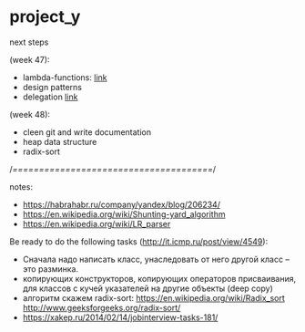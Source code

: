# project_y

next steps 

(week 47):
- lambda-functions: [link](http://en.cppreference.com/w/cpp/language/lambda)
- design patterns 
- delegation [link](https://en.wikipedia.org/wiki/Delegation_(object-oriented_programming))

(week 48):
- cleen git and write documentation
- heap data structure
- radix-sort

/*======================================*/

notes:
- https://habrahabr.ru/company/yandex/blog/206234/
- https://en.wikipedia.org/wiki/Shunting-yard_algorithm
- https://en.wikipedia.org/wiki/LR_parser

Be ready to do the following tasks (http://it.icmp.ru/post/view/4549):
- Сначала надо написать класс, унаследовать от него другой класс – это разминка. 
- копирующих конструкторов, копирующих операторов присваивания, для классов с кучей указателей на другие объекты (deep copy)
- алгоритм скажем radix-sort: https://en.wikipedia.org/wiki/Radix_sort http://www.geeksforgeeks.org/radix-sort/
- https://xakep.ru/2014/02/14/jobinterview-tasks-181/
